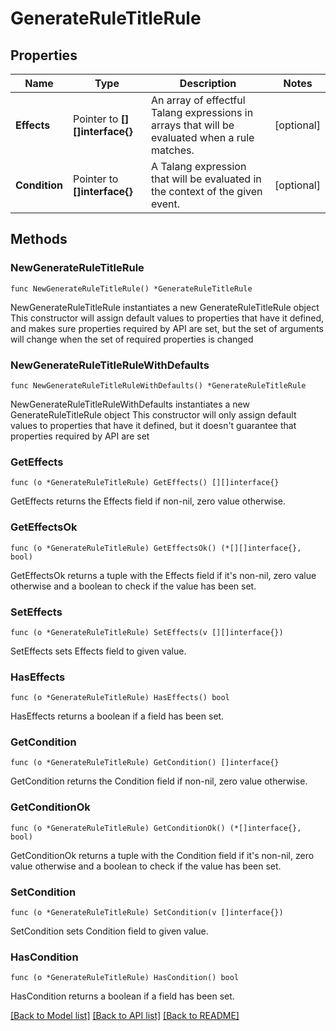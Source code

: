 # GenerateRuleTitleRule

## Properties

Name | Type | Description | Notes
------------ | ------------- | ------------- | -------------
**Effects** | Pointer to **[][]interface{}** | An array of effectful Talang expressions in arrays that will be evaluated when a rule matches. | [optional] 
**Condition** | Pointer to **[]interface{}** | A Talang expression that will be evaluated in the context of the given event. | [optional] 

## Methods

### NewGenerateRuleTitleRule

`func NewGenerateRuleTitleRule() *GenerateRuleTitleRule`

NewGenerateRuleTitleRule instantiates a new GenerateRuleTitleRule object
This constructor will assign default values to properties that have it defined,
and makes sure properties required by API are set, but the set of arguments
will change when the set of required properties is changed

### NewGenerateRuleTitleRuleWithDefaults

`func NewGenerateRuleTitleRuleWithDefaults() *GenerateRuleTitleRule`

NewGenerateRuleTitleRuleWithDefaults instantiates a new GenerateRuleTitleRule object
This constructor will only assign default values to properties that have it defined,
but it doesn't guarantee that properties required by API are set

### GetEffects

`func (o *GenerateRuleTitleRule) GetEffects() [][]interface{}`

GetEffects returns the Effects field if non-nil, zero value otherwise.

### GetEffectsOk

`func (o *GenerateRuleTitleRule) GetEffectsOk() (*[][]interface{}, bool)`

GetEffectsOk returns a tuple with the Effects field if it's non-nil, zero value otherwise
and a boolean to check if the value has been set.

### SetEffects

`func (o *GenerateRuleTitleRule) SetEffects(v [][]interface{})`

SetEffects sets Effects field to given value.

### HasEffects

`func (o *GenerateRuleTitleRule) HasEffects() bool`

HasEffects returns a boolean if a field has been set.

### GetCondition

`func (o *GenerateRuleTitleRule) GetCondition() []interface{}`

GetCondition returns the Condition field if non-nil, zero value otherwise.

### GetConditionOk

`func (o *GenerateRuleTitleRule) GetConditionOk() (*[]interface{}, bool)`

GetConditionOk returns a tuple with the Condition field if it's non-nil, zero value otherwise
and a boolean to check if the value has been set.

### SetCondition

`func (o *GenerateRuleTitleRule) SetCondition(v []interface{})`

SetCondition sets Condition field to given value.

### HasCondition

`func (o *GenerateRuleTitleRule) HasCondition() bool`

HasCondition returns a boolean if a field has been set.


[[Back to Model list]](../README.md#documentation-for-models) [[Back to API list]](../README.md#documentation-for-api-endpoints) [[Back to README]](../README.md)


